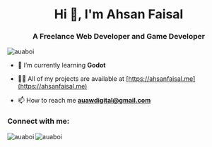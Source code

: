 <h1 align="center">Hi 👋, I'm Ahsan Faisal</h1>
<h3 align="center">A Freelance Web Developer and Game Developer</h3>

<p align="left"> <img src="https://komarev.com/ghpvc/?username=auaboi&label=Profile%20views&color=0e75b6&style=flat" alt="auaboi" /> </p>


- 🌱 I’m currently learning **Godot**

- 👨‍💻 All of my projects are available at [https://ahsanfaisal.me](https://ahsanfaisal.me)

- 📫 How to reach me **auawdigital@gmail.com**

<h3 align="left">Connect with me:</h3>
<p align="left">
</p>



<p><img align="left" src="https://github-readme-stats.vercel.app/api/top-langs?username=auaboi&show_icons=true&theme=synthwave&locale=en&layout=compact" alt="auaboi" /></p>

<p><img align="center" src="https://github-readme-streak-stats.herokuapp.com/?user=auaboi&" alt="auaboi" /></p>
